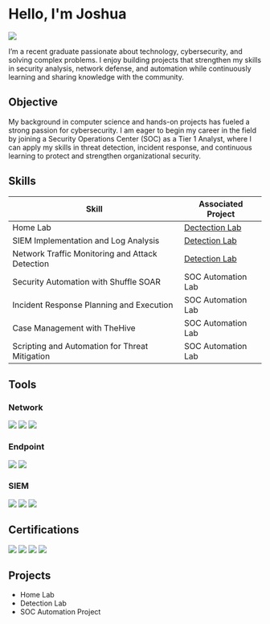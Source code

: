 # Hello, I'm Joshua
<a href="https://linkedin.com/in/joshua-longoria-221885163"><img src="https://img.shields.io/badge/-LinkedIn-0072b1?&style=for-the-badge&logo=linkedin&logoColor=white" /></a>

I’m a recent graduate passionate about technology, cybersecurity, and solving complex problems. I enjoy building projects that strengthen my skills in security analysis, network defense, and automation while continuously learning and sharing knowledge with the community.

## Objective

My background in computer science and hands-on projects has fueled a strong passion for cybersecurity. I am eager to begin my career in the field by joining a Security Operations Center (SOC) as a Tier 1 Analyst, where I can apply my skills in threat detection, incident response, and continuous learning to protect and strengthen organizational security.

## Skills

| Skill                                         | Associated Project         |
|-----------------------------------------------|----------------------------|
| Home Lab                                      |<a href="https://google/com">Dectection Lab</a>|
| SIEM Implementation and Log Analysis          | <a href="https://google.com">Detection Lab</a>|
| Network Traffic Monitoring and Attack Detection | <a href="https://google.com">Detection Lab</a>|
| Security Automation with Shuffle SOAR         | SOC Automation Lab|
| Incident Response Planning and Execution      | SOC Automation Lab|
| Case Management with TheHive                  | SOC Automation Lab|
| Scripting and Automation for Threat Mitigation | SOC Automation Lab|

## Tools

### Network
<div>
    <img src="https://img.shields.io/badge/-Wireshark-1679A7?&style=for-the-badge&logo=Wireshark&logoColor=white" />
    <img src="https://img.shields.io/badge/-Suricata-EF3B2D?&style=for-the-badge&logo=Suricata&logoColor=white" />
    <img src="https://img.shields.io/badge/-Zeek-777BB4?&style=for-the-badge&logo=Zeek&logoColor=white" />
</div>

### Endpoint
<div>
    <img src="https://img.shields.io/badge/-Microsoft_Defender_for_Endpoint-00A4EF?&style=for-the-badge&logo=Microsoft&logoColor=white" />
    <img src="https://img.shields.io/badge/-Velociraptor-4B275F?&style=for-the-badge&logo=Velociraptor&logoColor=white" />
</div>

### SIEM
<div>
    <img src="https://img.shields.io/badge/-Microsoft_Sentinel-0078D4?&style=for-the-badge&logo=Microsoft&logoColor=white" />
    <img src="https://img.shields.io/badge/-Splunk-000000?&style=for-the-badge&logo=Splunk&logoColor=white" />
    <img src="https://img.shields.io/badge/-Elastic-005571?&style=for-the-badge&logo=Elastic&logoColor=white" />
</div>

## Certifications
<div>
<img src="https://img.shields.io/badge/-Security%2B-FF0000?&style=for-the-badge&logo=CompTIA&logoColor=white" />
<img src="https://img.shields.io/badge/-Network%2B-007ACC?&style=for-the-badge&logo=CompTIA&logoColor=white" />
<img src="https://img.shields.io/badge/Google%20Foundations%20of%20Cybersecurity-4285F4?style=for-the-badge&logo=google&logoColor=white" />
<img src="https://img.shields.io/badge/AWS%20Educate-Cloud%20101%20(Cybersecurity)-FF9900?style=for-the-badge&logo=amazonaws&logoColor=white&labelColor=232F3E" />

</div>


## Projects
- Home Lab
- Detection Lab
- SOC Automation Project

